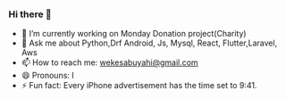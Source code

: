 ### Hi there 👋


- 🔭 I’m currently working on Monday Donation project(Charity)
- 💬 Ask me about Python,Drf Android, Js, Mysql,  React, Flutter,Laravel, Aws
- 📫 How to reach me: wekesabuyahi@gmail.com
- 😄 Pronouns: I
- ⚡ Fun fact: Every iPhone advertisement has the time set to 9:41.

